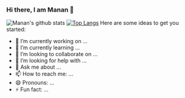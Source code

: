### Hi there, I am Manan 👋

<!--
**manan-bedi2908/manan-bedi2908** is a ✨ _special_ ✨ repository because its `README.md` (this file) appears on your GitHub profile. -->
![Manan's github stats](https://github-readme-stats.vercel.app/api?username=manan-bedi2908&show_icons=true&theme=tokyonight)
[![Top Langs](https://github-readme-stats.vercel.app/api/top-langs/?username=manan-bedi2908)](https://github.com/manan-bedi2908/github-readme-stats)
Here are some ideas to get you started:

- 🔭 I’m currently working on ...
- 🌱 I’m currently learning ...
- 👯 I’m looking to collaborate on ...
- 🤔 I’m looking for help with ...
- 💬 Ask me about ...
- 📫 How to reach me: ...
- 😄 Pronouns: ...
- ⚡ Fun fact: ...
